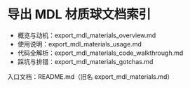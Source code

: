 # 导出 MDL 材质球文档索引

- 概览与动机：export_mdl_materials_overview.md
- 使用说明：export_mdl_materials_usage.md
- 代码全解析：export_mdl_materials_code_walkthrough.md
- 踩坑与排错：export_mdl_materials_gotchas.md

入口文档：README.md（旧名 export_mdl_materials.md）